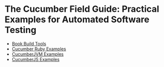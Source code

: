 # The Cucumber Field Guide: Practical Examples for Automated Software Testing

- [Book Build Tools](./book)
- [Cucumber Ruby Examples](./examples/ruby.md)
- [CucumberJVM Examples](./examples/java.md)
- [CucumberJS Examples](./examples/js.md)
